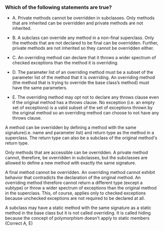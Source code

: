 ### Which of the following statements are true?

* A. Private methods cannot be overridden in subclasses.
    Only methods that are inherited can be overridden and private methods are not inherited.
    
* B. A subclass can override any method in a non-final superclass.
    Only the methods that are not declared to be final can be overridden.
    Further, private methods are not inherited so they cannot be overridden either.
    
* C. An overriding method can declare that it throws a wider spectrum of checked exceptions than the method it is overriding.

* D. The parameter list of an overriding method must be a subset of the parameter list of the method that it is overriding.
    An overriding method (the method that is trying to override the base class’s method) must have the same parameters.
    
* E. The overriding method may opt not to declare any throws clause even if the original method has a throws clause.
    No exception (i.e. an empty set of exceptions)
    is a valid subset of the set of exceptions thrown
    by the original method so an overriding method can choose to not have any throws clause.
    
A method can be overridden by defining a method with the same signature(i.e. name and parameter list)
and return type as the method in a superclass.
The return type can also be a subclass of the original method's return type.

Only methods that are accessible can be overridden.
A private method cannot, therefore, be overridden in subclasses,
but the subclasses are allowed to define a new method with exactly the same signature.

A final method cannot be overridden.
An overriding method cannot exhibit behavior
that contradicts the declaration of the original method.
An overriding method therefore cannot return a different type (except a subtype)
or throw a wider spectrum of exceptions than the original method in the superclass.
This, of course, applies only to checked
exceptions because unchecked exceptions are not required to be declared at all.

A subclass may have a static method with the same signature
as a static method in the base class but it is not called overriding.
It is called hiding because the concept of polymorphism doesn't apply to static members
(Correct A, E)
